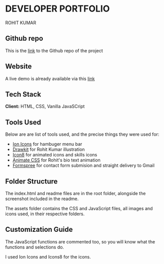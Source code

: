 # DEVELOPER PORTFOLIO

ROHIT KUMAR

## Github repo

This is the [link](https://github.com/rohitnitjsr1801/portfolio-rohit) to the Github repo of the project

## Website

A live demo is already available via this [link](https://rohit-1801-portfolio.netlify.app//?)

## Tech Stack

**Client:** HTML, CSS, Vanilla JavaSCript

## Tools Used

Below are are list of tools used, and the precise things they were used for:

- [Ion Icons](https://ionic.io/ionicons) for hambuger menu bar
- [Drawkit](https://www.drawkit.io/) for Rohit Kumar illustration
- [Icon8](https://icons8.com/) for animated icons and skills icons
- [Animate CSS](https://animate.style/) for Rohit's bio text animation
- [Formspree](https://formspree.io/) for contact form submision and straight delivery to Gmail

## Folder Structure

The index.html and readme files are in the root folder, alongside the screenshot included in the readme.

The assets folder contains the CSS and JavaScript files, all images and icons used, in their respective folders.

## Customization Guide

The JavaScript functions are commented too, so you will know what the functions and selections do.

I used Ion Icons and Icons8 for the icons.

